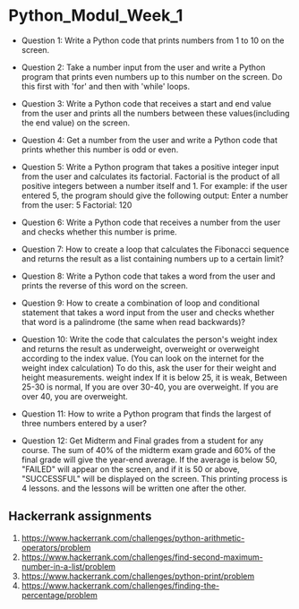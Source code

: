 # Python_Modul_Week_1

- Question 1: Write a Python code that prints numbers from 1 to 10 on the screen.

- Question 2: Take a number input from the user and write a Python program that prints even numbers up to this number on the screen. Do this first with 'for' and then with 'while' loops.

- Question 3: Write a Python code that receives a start and end value from the user and prints all the numbers between these values ​​(including the end value) on the screen.

- Question 4: Get a number from the user and write a Python code that prints whether this number is odd or even.

- Question 5: Write a Python program that takes a positive integer input from the user and calculates its factorial. Factorial is the product of all positive integers between a number itself and 1.
 For example: if the user entered 5, the program should give the following output:
 Enter a number from the user: 5
 Factorial: 120

- Question 6: Write a Python code that receives a number from the user and checks whether this number is prime.

- Question 7: How to create a loop that calculates the Fibonacci sequence and returns the result as a list containing numbers up to a certain limit?


- Question 8: Write a Python code that takes a word from the user and prints the reverse of this word on the screen.

- Question 9: How to create a combination of loop and conditional statement that takes a word input from the user and checks whether that word is a palindrome (the same when read backwards)?

- Question 10: Write the code that calculates the person's weight index and returns the result as underweight, overweight or overweight according to the index value. (You can look on the internet for the weight index calculation)
To do this, ask the user for their weight and height measurements. weight index
If it is below 25, it is weak,
Between 25-30 is normal,
If you are over 30-40, you are overweight.
If you are over 40, you are overweight.

- Question 11: How to write a Python program that finds the largest of three numbers entered by a user?

- Question 12: Get Midterm and Final grades from a student for any course. The sum of 40% of the midterm exam grade and 60% of the final grade will give the year-end average. If the average is below 50, "FAILED" will appear on the screen, and if it is 50 or above, "SUCCESSFUL" will be displayed on the screen. This printing process is 4 lessons. and the lessons will be written one after the other.

## Hackerrank assignments
1.  https://www.hackerrank.com/challenges/python-arithmetic-operators/problem
2.  https://www.hackerrank.com/challenges/find-second-maximum-number-in-a-list/problem
3.  https://www.hackerrank.com/challenges/python-print/problem
4.  https://www.hackerrank.com/challenges/finding-the-percentage/problem

